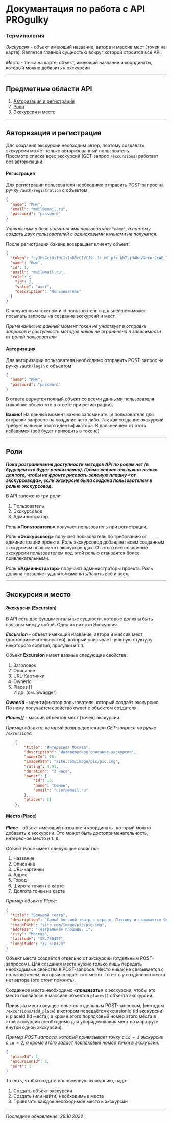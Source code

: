 # Докумантация по работа с API PROgulky

### Терминология

*Экскурсия* - объект имеющий название, автора и массив мест (точек на карте). 
Является главной сущностью вокруг которой строится всё API.

*Место* - точка на карте, объект, имеющий название и координаты, который можно добавить 
к экскурсии
<hr>

## Предметные области API

1. [Авторизация и регистрация](#auth)
2. [Роли](#roles)
4. [Экскурсия и место](#excursion)
<hr>

## <a name="auth"></a>Авторизация и регистрация

Для создания экскурсии необходим автор, поэтому создавать экскурсии может только
авторизованный пользователь.
<br>
Просмотр списка всех экскурсий (GET-запрос ```/excursions```) работает без авторизации.

#### Регистрация
Для регистрации пользователя необходимо отправить POST-запрос на ручку
```/auth/registration``` с объектом 
```json
{
  "name": "Имя",
  "email": "mail@email.ru",
  "password": "password"
}
```
*Уникальным в базе является имя пользователя ```"name"```, а поэтому создать двух 
пользователей с одинаковыми именами не получится.*

После регистрации бэкенд возвращает клиенту объект:
```json
{
  "token": "eyJhbGciOi1NiIsInR5cCIVCJ9-.1i_WC_pfx_kb7ljN4hnVGrrnr2eWB_Tv6AiJ4QHq",
  "name": "Имя",
  "id": 1,
  "email": "mail@mail.ru",
  "role": {
    "id": 2,
    "value": "user",
    "description": "Пользователь"
  }
}
```
С полученным токеном и id пользователь в дальнейшем может посылать запросы на создание
экскурсий и мест.

*Примечание: на данный момент токен не участвует в отправки запросов и доступность
методов никак не ограничена в зависимости от ролей пользователя*

#### Авторизация
Для авторизации пользователя необходимо отправить POST-запрос на ручку
```/auth/login``` с объектом
```json
{
  "name": "Имя",
  "password": "password"
}
```

В ответе вернется полный объект со всеми данными пользователя
(такой же объект что в ответе при регистрации).

**Важно!** На данный момент важно запоминать ```id``` пользователя для отправки 
запросов на создание чего либо. Так как создание экскурсий 
требует наличие этого идентификатора. В дальнейшем от этого избавимся (всё будет 
приходить в токене)

<hr>

## <a name="roles"></a>Роли

***Пока разграничения доступности методов API по ролям нет
(в будущем это будет реализовано).
Прямо сейчас это нужно только для того, чтобы на фронте рисовать зеленую плашку
«от экскурсовода», если экскурсия была создана пользователем в ролью экскурсовод.***

В API заложено три роли:
1. Пользователь
2. Экскурсовод
3. Администратор

Роль **«Пользователь»** получает пользователь при регистрации.

Роль **«Экскурсовод»** получает пользователь по требованию от администрации проекта.
Роль экскурсовод добавляет всем созданным экскурсиям плашку «от экскурсовода».
От этого все созданные экскурсии пользователем под этой ролью становятся более привлекательными.

Роль **«Администратор»** получают администраторы проекта.
Роль должна позволяет удалять/изменять/банить всё и всех.

<hr>

## <a name="excursion"></a>Экскурсия и место

#### Экскурсия (Excursion)

В API есть две фундаментальные сущности, которые должны быть связаны между собой.
Одно из них это Экскурсия. 

***Excursion*** - объект имеющий название, автора и массив мест (достопримечательностей), 
который описывает цельную стуктуру некоторого собятия, прогулки и т.п.

Объект **Excursion** имеет важные следующие свойства:
1. Заголовок
2. Описание
3. URL-Картинки
4. OwnerId
5. Places []<br>И др. (cм. Swagger)

***OwnerId*** - идентификатор пользователя, который создаёт экскурсию.
По нему получается свойство owner с объектом создателя.

***Places[]*** - массив объектов мест (точек) экскурсии.

*Пример объекта, который возвращается при GET-запросе по ручке ```/excursions```:*
```json
    {
        "title": "Интересная Москва",
        "description": "Интерересное описание экскурсии",
        "ownerId": 15,
        "imagePath": "site.com/image/pic/pic.img",
        "rating": 4.91,
        "duration": "2 часа",
        "owner": {
            "id": 15,
            "name": "Семен",
            "email": "user@email.ru"
        },
        "places": []
    },
```

#### Место (Place)

***Place*** - объект имеющий название и координаты, который можно добавить
к экскурсии. Это может быть достопримечательность, интересное место и т. д.

   Объект *Place* имеет следующие свойства:
1. Название
2. Описание
3. URL-картинки
4. Адрес
5. Город
6. Широта точки на карте
7. Долгота точки на карте

*Пример объекта Place:*
```json
{
  "title": "Большой театр",
  "description": "Самый большой театр в стране. Поэтому и называется большой",
  "imagePath": "site.com/image/pic/pig.img",
  "address": "Театральная площадь, 1",
  "city": "Москва",
  "latitude": "55.760452",
  "longitude": "37.618373"
}
```

Объект места создаётся отдельно от экскурсии (отдельным POST-запросом).
Для создания места нужно только лишь передать необходимые свойства в POST-запросе.
Место никак не связывается с пользователем, который создаёт это место.
То есть у созданного места нет автора (это стоит помнить).

Созданное место необходимо ***«привязать»*** к экскурсии, чтобы это место появилось в 
массиве объектов ```places[]``` объекта экскурсии.

Привязка места осуществляется отдельным  POST-запросом,
(методом ```/excursions/add_place```) в котором передаётся
excursionId (id экскурсии) и placeId (Id места),
а кроме этого порядковый номер этого места в этой экскурсии
(необходимо для упорядочивания мест на маршруте внутри одной экскурсии).

*Пример POST-запроса, который привязывает точку с ```id = 1``` экскурсии с ```id = 2```,
а кроме этого задает порядковый номер точки в экскурсии.*
```json
{
  "placeId": 1,
  "excursionId": 2,
  "sort": 1
}
```

То есть, чтобы создать полноценную экскурсию, надо:
1. Создать объект экскурсии
2. Создать (или найти) необходимые места
3. Привязать каждое необходимое место к экскурсии

<hr>

*Последнее обновление: 29.10.2022*